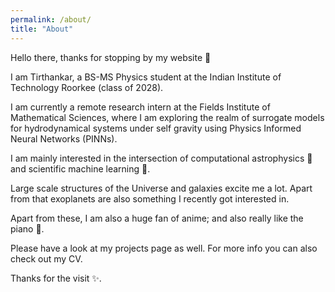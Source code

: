 ```yaml
---
permalink: /about/
title: "About"
---
```


Hello there, thanks for stopping by my website 👋

I am Tirthankar, a BS-MS Physics student at the Indian Institute of Technology Roorkee (class of 2028).

I am currently a remote research intern at the Fields Institute of Mathematical Sciences, where I am exploring the realm of surrogate models for hydrodynamical systems under self gravity using Physics Informed Neural Networks (PINNs).

I am mainly interested in the intersection of computational astrophysics 🌌 and scientific machine learning 🤖.

Large scale structures of the Universe and galaxies excite me a lot. Apart from that exoplanets are also something I recently got interested in.

Apart from these, I am also a huge fan of anime; and also really like the piano 🎹. 

Please have a look at my projects page as well. For more info you can also check out my CV.

Thanks for the visit ✨.